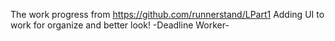 The work progress from https://github.com/runnerstand/LPart1
Adding UI to work for organize and better look!
-Deadline Worker-
